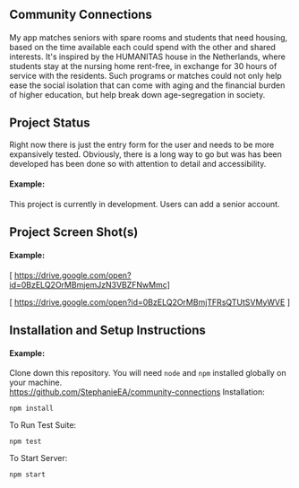 ## Community Connections

#### 

My app matches seniors with spare rooms and students that need housing, based on the time available each could spend with the other and shared interests.  It's inspired by the HUMANITAS house in the Netherlands, where students stay at the nursing home rent-free, in exchange for 30 hours of service with the residents.  Such programs or matches could not only help ease the social isolation that can come with aging and the financial burden of higher education, but help break down age-segregation in society.  

## Project Status
Right now there is just the entry form for the user and needs to be more expansively tested.  Obviously, there is a long way to go but was has been developed has been done so with attention to detail and accessibility.  
#### Example:

This project is currently in development. Users can add a senior account.  

## Project Screen Shot(s)

#### Example:   

[ https://drive.google.com/open?id=0BzELQ2OrMBmjemJzN3VBZFNwMmc]

[ https://drive.google.com/open?id=0BzELQ2OrMBmjTFRsQTUtSVMyWVE ]

## Installation and Setup Instructions

#### Example:  

Clone down this repository. You will need `node` and `npm` installed globally on your machine.  
https://github.com/StephanieEA/community-connections
Installation:

`npm install`  

To Run Test Suite:  

`npm test`  

To Start Server:

`npm start`
